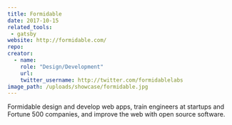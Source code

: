 ```yaml
---
title: Formidable
date: 2017-10-15
related_tools:
 - gatsby
website: http://formidable.com/
repo:
creator:
  - name:
    role: "Design/Development"
    url:
    twitter_username: http://twitter.com/formidablelabs
image_path: /uploads/showcase/formidable.jpg
---
```


Formidable design and develop web apps, train engineers at startups and Fortune 500 companies, and improve the web with open source software.
